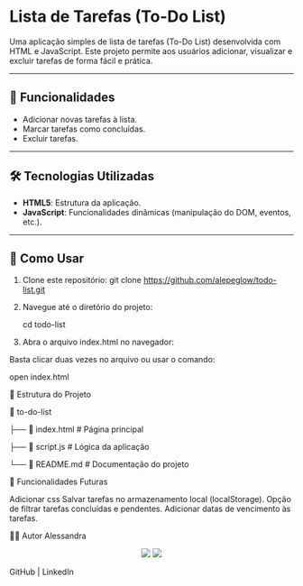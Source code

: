 # Lista de Tarefas (To-Do List)

Uma aplicação simples de lista de tarefas (To-Do List) desenvolvida com HTML e JavaScript. Este projeto permite aos usuários adicionar, visualizar e excluir tarefas de forma fácil e prática.

---

## 🎯 Funcionalidades

- Adicionar novas tarefas à lista.
- Marcar tarefas como concluídas.
- Excluir tarefas.

---

## 🛠️ Tecnologias Utilizadas

- **HTML5**: Estrutura da aplicação.
- **JavaScript**: Funcionalidades dinâmicas (manipulação do DOM, eventos, etc.).

---

## 🚀 Como Usar

1. Clone este repositório:
   git clone https://github.com/alepeglow/todo-list.git

2. Navegue até o diretório do projeto:   
  
    cd todo-list

3. Abra o arquivo index.html no navegador:

Basta clicar duas vezes no arquivo ou usar o comando:

open index.html

📂 Estrutura do Projeto

📁 to-do-list
<p></p>├── 📄 index.html         # Página principal </p>
<p>├── 📄 script.js          # Lógica da aplicação </p>
<p>└── 📄 README.md          # Documentação do projeto </p>

📝 Funcionalidades Futuras

 Adicionar css
 Salvar tarefas no armazenamento local (localStorage).
 Opção de filtrar tarefas concluídas e pendentes.
 Adicionar datas de vencimento às tarefas.

 👨‍💻 Autor
Alessandra

<p align="center">
   <a href="https://www.linkedin.com/in/alessandra-peglow/"><img src="https://img.shields.io/badge/-alepeglow-purple?style=flat&logo=Linkedin&logoColor=white" target="_blank"/></a>
  <a href="https://github.com/alepeglow"><img src="https://img.shields.io/badge/-alepeglow-purple?style=flat&logo=Github&logoColor=white" target="_blank"></a>

GitHub | LinkedIn

